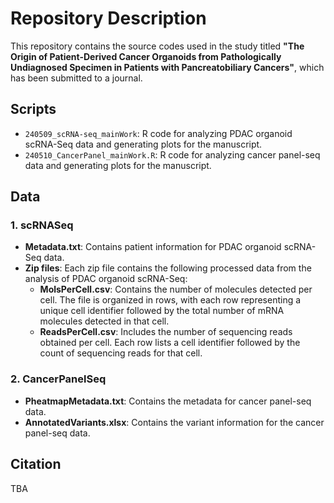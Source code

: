 
# Repository Description

This repository contains the source codes used in the study titled **"The Origin of Patient-Derived Cancer Organoids from Pathologically Undiagnosed Specimen in Patients with Pancreatobiliary Cancers"**, which has been submitted to a journal.

## Scripts

- `240509_scRNA-seq_mainWork`: R code for analyzing PDAC organoid scRNA-Seq data and generating plots for the manuscript.
- `240510_CancerPanel_mainWork.R`: R code for analyzing cancer panel-seq data and generating plots for the manuscript.

## Data

### 1. scRNASeq
- **Metadata.txt**: Contains patient information for PDAC organoid scRNA-Seq data.
- **Zip files**: Each zip file contains the following processed data from the analysis of PDAC organoid scRNA-Seq:
  - **MolsPerCell.csv**: Contains the number of molecules detected per cell. The file is organized in rows, with each row representing a unique cell identifier followed by the total number of mRNA molecules detected in that cell.
  - **ReadsPerCell.csv**: Includes the number of sequencing reads obtained per cell. Each row lists a cell identifier followed by the count of sequencing reads for that cell.

### 2. CancerPanelSeq
- **PheatmapMetadata.txt**: Contains the metadata for cancer panel-seq data.
- **AnnotatedVariants.xlsx**: Contains the variant information for the cancer panel-seq data.

## Citation
TBA
